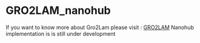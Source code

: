 # GRO2LAM_nanohub

If you want to know more about Gro2Lam please visit : [GRO2LAM]
Nanohub implementation is is still under development




[GRO2LAM]:https://github.com/hernanchavezthielemann/GRO2LAM
